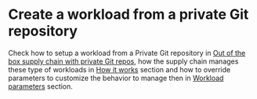# Create a workload from a private Git repository

Check how to setup a workload from a Private Git repository in
[Out of the box supply chain with private Git repos](../../../scc/building-from-source.hbs.md#private-gitrepository),
how the supply chain manages these type of workloads in
[How it works](../../../scc/building-from-source.hbs.md#how-it-works) section and how to
override parameters to customize the behavior to manage then in
[Workload parameters](../../../scc/building-from-source.hbs.md#workload-parameters) section.
